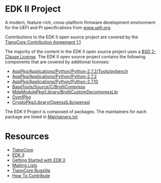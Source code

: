 # EDK II Project

A modern, feature-rich, cross-platform firmware development environment
for the UEFI and PI specifications from www.uefi.org.

Contributions to the EDK II open source project are covered by the
[TianoCore Contribution Agreement 1.1](Contributions.txt)

The majority of the content in the EDK II open source project uses a
[BSD 2-Clause License](License.txt).  The EDK II open source project contains
the following components that are covered by additional licenses:
* [AppPkg/Applications/Python/Python-2.7.2/Tools/pybench](AppPkg/Applications/Python/Python-2.7.2/Tools/pybench/LICENSE)
* [AppPkg/Applications/Python/Python-2.7.2](AppPkg/Applications/Python/Python-2.7.2/LICENSE)
* [AppPkg/Applications/Python/Python-2.7.10](AppPkg/Applications/Python/Python-2.7.10/LICENSE)
* [BaseTools/Source/C/BrotliCompress](BaseTools/Source/C/BrotliCompress/LICENSE)
* [MdeModulePkg/Library/BrotliCustomDecompressLib](MdeModulePkg/Library/BrotliCustomDecompressLib/LICENSE)
* [OvmfPkg](OvmfPkg/License.txt)
* [CryptoPkg/Library/OpensslLib/openssl](CryptoPkg/Library/OpensslLib/openssl/LICENSE)

The EDK II Project is composed of packages.  The maintainers for each package
are listed in [Maintainers.txt](Maintainers.txt).

# Resources
* [TianoCore](http://www.tianocore.org)
* [EDK II](https://github.com/tianocore/tianocore.github.io/wiki/EDK-II)
* [Getting Started with EDK II](https://github.com/tianocore/tianocore.github.io/wiki/Getting-Started-with-EDK-II)
* [Mailing Lists](https://github.com/tianocore/tianocore.github.io/wiki/Mailing-Lists)
* [TianoCore Bugzilla](https://bugzilla.tianocore.org)
* [How To Contribute](https://github.com/tianocore/tianocore.github.io/wiki/How-To-Contribute)
